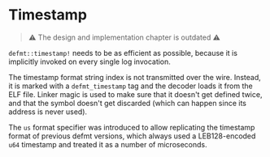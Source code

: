 # Timestamp

> ⚠️ The design and implementation chapter is outdated ⚠️

`defmt::timestamp!` needs to be as efficient as possible, because it is implicitly invoked on every single log invocation.

The timestamp format string index is not transmitted over the wire.
Instead, it is marked with a `defmt_timestamp` tag and the decoder loads it from the ELF file.
Linker magic is used to make sure that it doesn't get defined twice, and that the symbol doesn't get discarded (which can happen since its address is never used).

The `us` format specifier was introduced to allow replicating the timestamp format of previous defmt versions, which always used a LEB128-encoded `u64` timestamp and treated it as a number of microseconds.
